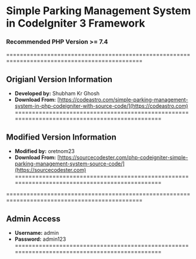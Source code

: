 # **Simple Parking Management System in CodeIgniter 3 Framework**

### **Recommended PHP Version >= 7.4**


==============================================================================================
## **Origianl Version Information**
- **Developed by:** Shubham Kr Ghosh
- **Download From:** [https://codeastro.com/simple-parking-management-system-in-php-codeigniter-with-source-code/](https://codeastro.com)
==============================================================================================
## **Modified Version Information**
- **Modified by:** oretnom23
- **Download From:** [https://sourcecodester.com/php-codeigniter-simple-parking-management-system-source-code/](https://sourcecodester.com)
==============================================================================================


==============================================================================================
## **Admin Access**
- **Username:** admin
- **Password:** admin123
==============================================================================================